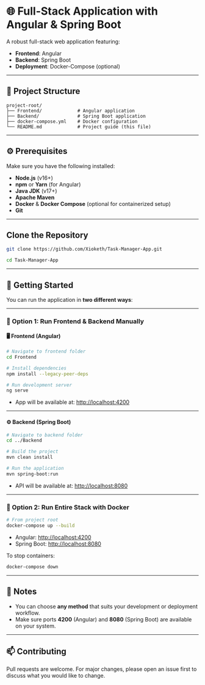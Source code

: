 # 🌐 Full-Stack Application with Angular & Spring Boot

A robust full-stack web application featuring:

- **Frontend**: Angular  
- **Backend**: Spring Boot  
- **Deployment**: Docker-Compose (optional)

---

## 📁 Project Structure

```
project-root/
├── Frontend/             # Angular application
├── Backend/              # Spring Boot application
├── docker-compose.yml    # Docker configuration
└── README.md             # Project guide (this file)
```

---

## ⚙️ Prerequisites

Make sure you have the following installed:

- **Node.js** (v16+)
- **npm** or **Yarn** (for Angular)
- **Java JDK** (v17+)
- **Apache Maven**
- **Docker** & **Docker Compose** (optional for containerized setup)
- **Git**

---

## Clone the Repository

```bash
git clone https://github.com/Xioketh/Task-Manager-App.git

cd Task-Manager-App
```

---

## 🚀 Getting Started

You can run the application in **two different ways**:

---

### 🔧 Option 1: Run Frontend & Backend Manually

#### 🖥️ Frontend (Angular)

```bash
# Navigate to frontend folder
cd Frontend

# Install dependencies
npm install --legacy-peer-deps

# Run development server
ng serve
```

- App will be available at: [http://localhost:4200](http://localhost:4200)

---

#### ⚙️ Backend (Spring Boot)

```bash
# Navigate to backend folder
cd ../Backend

# Build the project
mvn clean install

# Run the application
mvn spring-boot:run
```

- API will be available at: [http://localhost:8080](http://localhost:8080)

---

### 🐳 Option 2: Run Entire Stack with Docker

```bash
# From project root
docker-compose up --build
```

- Angular: [http://localhost:4200](http://localhost:4200)  
- Spring Boot: [http://localhost:8080](http://localhost:8080)

To stop containers:

```bash
docker-compose down
```

---

## 📝 Notes

- You can choose **any method** that suits your development or deployment workflow.
- Make sure ports **4200** (Angular) and **8080** (Spring Boot) are available on your system.

---

## 📫 Contributing

Pull requests are welcome. For major changes, please open an issue first to discuss what you would like to change.
